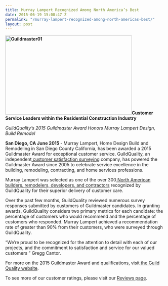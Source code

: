 ```yaml
---
title: Murray Lampert Recognized Among North America’s Best
date: 2015-06-19 15:00:47 Z
permalink: "/murray-lampert-recognized-among-north-americas-best/"
layout: post
---
```


<p style="text-align: left;"><b><img class=" size-full wp-image-2822 alignleft" src="http://murraylampert.com/wp-content/uploads/Guildmaster01.jpg" alt="Guildmaster01" width="400" height="250" />Customer Service Leaders within the Residential Construction Industry</b></p>
<i>GuildQuality’s 2015 Guildmaster Award Honors Murray Lampert Design, Build Remodel</i>

<b>San Diego, CA June 2015 </b>- Murray Lampert, Home Design Build and Remodeling in San Diego County California, has been awarded a 2015 Guildmaster Award for exceptional customer service. GuildQuality, an independent<a href="http://www.guildquality.com/"> customer satisfaction surveying</a> company, has powered the Guildmaster Award since 2005 to celebrate service excellence in the building, remodeling, contracting, and home services professions.

Murray Lampert was selected as one of the over 300<a href="http://www.guildquality.com/guildmaster/"> North American builders, remodelers, developers, and contractors</a> recognized by GuildQuality for their superior delivery of customer care.

Over the past few months, GuildQuality reviewed numerous survey responses submitted by customers of Guildmaster candidates. In granting awards, GuildQuality considers two primary metrics for each candidate: the percentage of customers who would recommend and the percentage of customers who responded. Murray Lampert achieved a recommendation rate of greater than 90% from their customers, who were surveyed through GuildQuality.

“We’re proud to be recognized for the attention to detail with each of our projects, and the commitment to satisfaction and service for our valued customers ” Gregg Cantor.

For more on the 2015 Guildmaster Award and qualifications, visit<a href="http://www.guildquality.com/guildmaster/"> the Guild Quality website</a>.

To see more of our customer ratings, please visit our <a href="http://murraylampert.com/reviews/">Reviews page</a>.
<b> </b>
